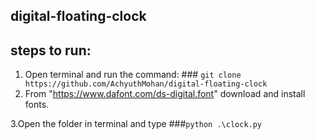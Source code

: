## digital-floating-clock

## steps to run:
1. Open terminal and run the command: ### `git clone https://github.com/AchyuthMohan/digital-floating-clock
`  
2. From "https://www.dafont.com/ds-digital.font" download and install fonts.

3.Open the folder in terminal and type  ###`python .\clock.py
` 
